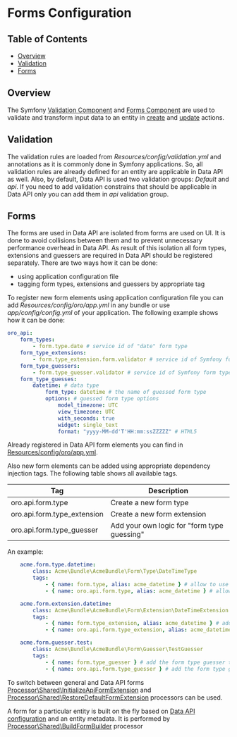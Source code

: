 Forms Configuration
===================

Table of Contents
-----------------
 - [Overview](#overview)
 - [Validation](#validation)
 - [Forms](#forms)

Overview
--------

The Symfony [Validation Component](http://symfony.com/doc/current/book/validation.html) and [Forms Component](http://symfony.com/doc/current/book/forms.html) are used to validate and transform input data to an entity in [create](./actions.md#create-action) and [update](./actions.md#update-action) actions.

Validation
----------

The validation rules are loaded from _Resources/config/validation.yml_ and annotations as it is commonly done in Symfony applications. So, all validation rules are already defined for an entity are applicable in Data API as well.
Also, by default, Data API is used two validation groups: *Default* and *api*. If you need to add validation constrains that should be applicable in Data API only you can add them in *api* validation group.


Forms
-----

The forms are used in Data API are isolated from forms are used on UI. It is done to avoid collisions between them and to prevent unnecessary performance overhead in Data API.
As result of this isolation all form types, extensions and guessers are required in Data API should be registered separately. There are two ways how it can be done:

- using application configuration file
- tagging form types, extensions and guessers by appropriate tag

To register new form elements using application configuration file you can add _Resources/config/oro/app.yml_ in any bundle or use _app/config/config.yml_ of your application. The following example shows how it can be done:

```yaml
oro_api:
    form_types:
        - form.type.date # service id of "date" form type
    form_type_extensions:
        - form.type_extension.form.validator # service id of Symfony form validation extension
    form_type_guessers:
        - form.type_guesser.validator # service id of Symfony form type guesser based on validation constraints
    form_type_guesses:
        datetime: # data type
            form_type: datetime # the name of guessed form type
            options: # guessed form type options
                model_timezone: UTC
                view_timezone: UTC
                with_seconds: true
                widget: single_text
                format: "yyyy-MM-dd'T'HH:mm:ssZZZZZ" # HTML5
```

Already registered in Data API form elements you can find in [Resources/config/oro/app.yml](../config/oro/app.yml).

Also new form elements can be added using appropriate dependency injection tags. The following table shows all available tags.

| Tag | Description |
| --- | --- |
| oro.api.form.type | Create a new form type |
| oro.api.form.type_extension | Create a new form extension |
| oro.api.form.type_guesser | Add your own logic for "form type guessing" |

An example:

```yaml
    acme.form.type.datetime:
        class: Acme\Bundle\AcmeBundle\Form\Type\DateTimeType
        tags:
            - { name: form.type, alias: acme_datetime } # allow to use the form type on UI 
            - { name: oro.api.form.type, alias: acme_datetime } # allow to use the form type in Data API

    acme.form.extension.datetime:
        class: Acme\Bundle\AcmeBundle\Form\Extension\DateTimeExtension
        tags:
            - { name: form.type_extension, alias: acme_datetime } # add the form extension to UI forms
            - { name: oro.api.form.type_extension, alias: acme_datetime } # add the form extension to Data API forms

    acme.form.guesser.test:
        class: Acme\Bundle\AcmeBundle\Form\Guesser\TestGuesser
        tags:
            - { name: form.type_guesser } # add the form type guesser to UI forms
            - { name: oro.api.form.type_guesser } # add the form type guesser to Data API forms
```

To switch between general and Data API forms [Processor\Shared\InitializeApiFormExtension](../../Processor/Shared/InitializeApiFormExtension.php) and [Processor\Shared\RestoreDefaultFormExtension](../../Processor/Shared/RestoreDefaultFormExtension.php) processors can be used.

A form for a particular entity is built on the fly based on [Data API configuration](./configuration.md) and an entity metadata. It is performed by [Processor\Shared\BuildFormBuilder](../../Processor/Shared/BuildFormBuilder.php) processor
